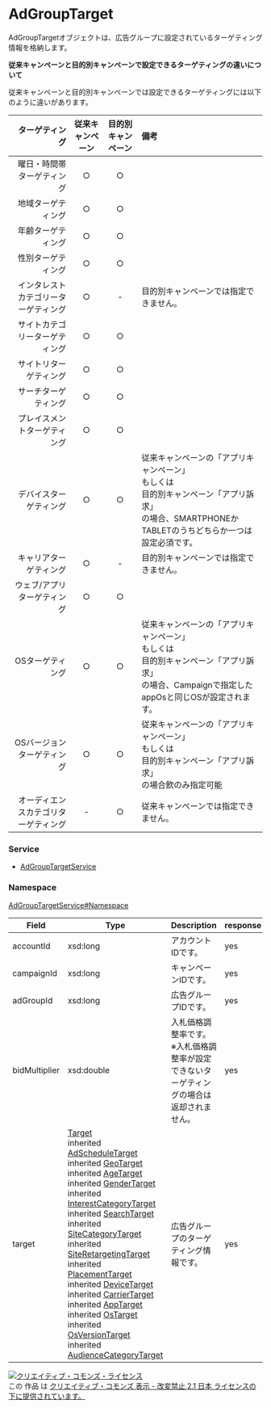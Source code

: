 

# AdGroupTarget

AdGroupTargetオブジェクトは、広告グループに設定されているターゲティング情報を格納します。<br/>

**従来キャンペーンと目的別キャンペーンで設定できるターゲティングの違いについて**

従来キャンペーンと目的別キャンペーンでは設定できるターゲティングには以下のように違いがあります。

|                       ターゲティング | 従来キャンペーン | 目的別キャンペーン | 備考                                                                                                                                                     |
|-------------------------------------:|:----------------:|:------------------:|:---------------------------------------------------------------------------------------------------------------------------------------------------------|
|           曜日・時間帯ターゲティング |        ○         |         ○          |                                                                                                                                                          |
|                   地域ターゲティング |        ○         |         ○          |                                                                                                                                                          |
|                   年齢ターゲティング |        ○         |         ○          |                                                                                                                                                          |
|                   性別ターゲティング |        ○         |         ○          |                                                                                                                                                          |
| インタレストカテゴリーターゲティング |        ○         |         -          | 目的別キャンペーンでは指定できません。                                                                                                                   |
|       サイトカテゴリーターゲティング |        ○         |         ○          |                                                                                                                                                          |
|               サイトリターゲティング |        ○         |         ○          |                                                                                                                                                          |
|                 サーチターゲティング |        ○         |         ○          |                                                                                                                                                          |
|         プレイスメントターゲティング |        ○         |         ○          |                                                                                                                                                          |
|               デバイスターゲティング |        ○         |         ○          | 従来キャンペーンの「アプリキャンペーン」<br>もしくは<br>目的別キャンペーン「アプリ訴求」<br>の場合、SMARTPHONEかTABLETのうちどちらか一つは設定必須です。 |
|               キャリアターゲティング |        ○         |         -          | 目的別キャンペーンでは指定できません。                                                                                                                   |
|          ウェブ/アプリターゲティング |        ○         |         ○          |                                                                                                                                                          |
|                     OSターゲティング |        ○         |         ○          | 従来キャンペーンの「アプリキャンペーン」<br>もしくは<br>目的別キャンペーン「アプリ訴求」<br>の場合、Campaignで指定したappOsと同じOSが設定されます。      |
|           OSバージョンターゲティング |        ○         |         ○          | 従来キャンペーンの「アプリキャンペーン」<br>もしくは<br>目的別キャンペーン「アプリ訴求」<br>の場合飲のみ指定可能                                         |
| オーディエンスカテゴリターゲティング |        -         |         ○          | 従来キャンペーンでは指定できません。                                                                                                                     |
        

### Service

+ [AdGroupTargetService](../../services/AdGroupTargetService.md)

### Namespace

[AdGroupTargetService#Namespace](../../services/AdGroupTargetService.md#namespace)

| Field | Type | Description | response | add | set | remove | replace |
| ----- | ---- | ----------- | -------- | --------- | --------- | --------- | --------- |
| accountId | xsd:long | アカウントIDです。 | yes | Ignore | Ignore | Ignore | Ignore | |
| campaignId | xsd:long | キャンペーンIDです。 | yes | Requirement<br/>NotUpdatable | Requirement<br/>NotUpdatable | Requirement<br/>NotUpdatable | Requirement<br/>NotUpdatable | |
| adGroupId | xsd:long | 広告グループIDです。 | yes | Requirement<br/>NotUpdatable | Requirement<br/>NotUpdatable | Requirement<br/>NotUpdatable | Requirement<br/>NotUpdatable | |
| bidMultiplier | xsd:double | 入札価格調整率です。<br/>※入札価格調整率が設定できないターゲティングの場合は返却されません。 | yes | Optional | Optional | Ignore | Optional | |
| target | [Target](./Target.md)<br>inherited [AdScheduleTarget](./AdScheduleTarget.md)<br>inherited [GeoTarget](./GeoTarget.md)<br>inherited [AgeTarget](./AgeTarget.md)<br>inherited [GenderTarget](./GenderTarget.md)<br>inherited [InterestCategoryTarget](./InterestCategoryTarget.md)<br>inherited [SearchTarget](./SearchTarget.md)<br>inherited [SiteCategoryTarget](./SiteCategoryTarget.md)<br>inherited [SiteRetargetingTarget](./SiteRetargetingTarget.md)<br>inherited [PlacementTarget](./PlacementTarget.md)<br>inherited [DeviceTarget](./DeviceTarget.md)<br>inherited [CarrierTarget](./CarrierTarget.md)<br>inherited [AppTarget](./AppTarget.md)<br>inherited [OsTarget](./OsTarget.md)<br>inherited [OsVersionTarget](./OsVersionTarget.md)<br>inherited [AudienceCategoryTarget](./AudienceCategoryTarget.md) | 広告グループのターゲティング情報です。 | yes | Requirement | Requirement | Requirement | Requirement | |

<a rel="license" href="http://creativecommons.org/licenses/by-nd/2.1/jp/"><img alt="クリエイティブ・コモンズ・ライセンス" style="border-width:0" src="https://i.creativecommons.org/l/by-nd/2.1/jp/88x31.png" /></a><br />この 作品 は <a rel="license" href="http://creativecommons.org/licenses/by-nd/2.1/jp/">クリエイティブ・コモンズ 表示 - 改変禁止 2.1 日本 ライセンスの下に提供されています。</a>
